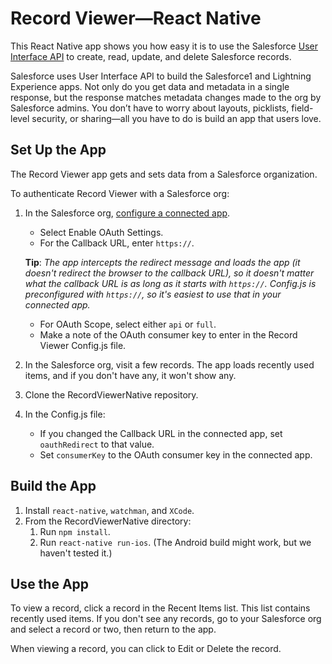 # Record Viewer&mdash;React Native

This React Native app shows you how easy it is to use the Salesforce [User Interface API](https://developer.salesforce.com/docs/atlas.en-us.uiapi.meta/uiapi) to create, read, update, and delete Salesforce records.

Salesforce uses User Interface API to build the Salesforce1 and Lightning Experience apps. Not only do you get data and metadata in a single response, but the response matches metadata changes made to the org by Salesforce admins. You don’t have to worry about layouts, picklists, field-level security, or sharing&mdash;all you have to do is build an app that users love.

## Set Up the App

The Record Viewer app gets and sets data from a Salesforce organization.

To authenticate Record Viewer with a Salesforce org:

1. In the Salesforce org, [configure a connected app](https://help.salesforce.com/articleView?id=connected_app_overview.htm).
   * Select Enable OAuth Settings.
   * For the Callback URL, enter `https://`. 
    
    **Tip**: *The app intercepts the redirect message and loads the app (it doesn't redirect the browser to the callback URL), so it doesn't matter what the callback URL is as long as it starts with `https://`. Config.js is preconfigured with `https://`, so it's easiest to use that in your connected app.* 
    
    * For OAuth Scope, select either `api` or `full`. 
    * Make a note of the OAuth consumer key to enter in the Record Viewer Config.js file.
1. In the Salesforce org, visit a few records. The app loads recently used items, and if you don't have any, it won't show any. 
1. Clone the RecordViewerNative repository.
1. In the Config.js file:
   * If you changed the Callback URL in the connected app, set `oauthRedirect` to that value. 
   * Set `consumerKey` to the OAuth consumer key in the connected app.
   

## Build the App

1. Install `react-native`, `watchman`, and `XCode`.
1. From the RecordViewerNative directory:
    1. Run `npm install`.
    1. Run `react-native run-ios`. (The Android build might work, but we haven't tested it.)
    
## Use the App

To view a record, click a record in the Recent Items list. This list contains recently used items. If you don't see any records, go to your Salesforce org and select a record or two, then return to the app.

When viewing a record, you can click to Edit or Delete the record.
